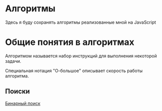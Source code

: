 <h1>Алгоритмы</h1>
<p>Здесь я буду сохранять алгоритмы реализованные мной на JavaScript</p>
<h1>Общие понятия в алгоритмах</h1>
<p>Алгоритмом называется набор инструкций для выполнения некоторой задачи.</p>
<p>Специальная нотация "О-большое" описывает скорость работы алгоритма.</p>
<h2>Поиски</h2>
<a href="https://github.com/teekirienkov/EducationJS/blob/master/Algorithms/Introduction/binarySearch.js">Бинарный поиск</a>